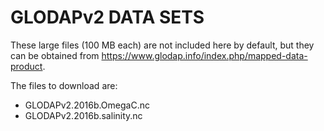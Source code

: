 # GLODAPv2 DATA SETS

These large files (100 MB each) are not included here by default, but they can be obtained from <https://www.glodap.info/index.php/mapped-data-product>.
	
The files to download are:
	
- GLODAPv2.2016b.OmegaC.nc
- GLODAPv2.2016b.salinity.nc
